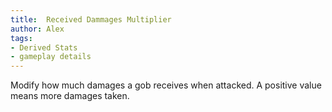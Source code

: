 ```yaml
---
title:  Received Dammages Multiplier
author: Alex
tags:
- Derived Stats
- gameplay details
---                               
```






Modify how much damages a gob receives when attacked. A positive value means more damages taken.


